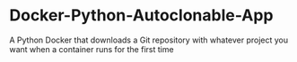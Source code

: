 # Docker-Python-Autoclonable-App
A Python Docker that downloads a Git repository with whatever project you want when a container runs for the first time
